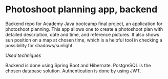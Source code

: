 # Photoshoot planning app, backend
Backend repo for Academy Java bootcamp final project, an application for photoshoot planning. This app allows one to create a photoshoot plan with detailed description, date and time, and reference pictures. It also shows sun position on a map at chosen time, which is a helpful tool in checking a possibility for shadows/sunlight. 

*Used techniques*

Backend is done using Spring Boot and Hibernate. PostgreSQL is the chosen database solution. Authentication is done by using JWT.   
